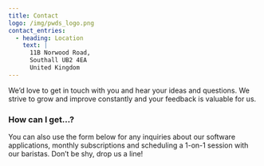 ```yaml
---
title: Contact
logo: /img/pwds_logo.png
contact_entries:
  - heading: Location
    text: |
      11B Norwood Road, 
      Southall UB2 4EA
      United Kingdom
---
```

We’d love to get in touch with you and hear your ideas and
questions. We strive to grow and improve constantly and your feedback
is valuable for us.

<h3 class="f4 b lh-title mb2">How can I get…?</h3>

You can also use the form below for any inquiries about our software applications, monthly subscriptions and scheduling a 1-on-1 session
with our baristas. Don’t be shy, drop us a line!
